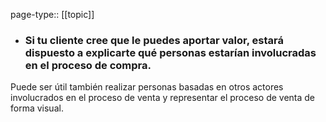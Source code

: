 page-type:: [[topic]]
- ### Si tu cliente cree que le puedes aportar valor, estará dispuesto a explicarte qué personas estarían involucradas en el proceso de compra.

Puede ser útil también realizar personas basadas en otros actores involucrados en el proceso de venta y representar el proceso de venta de forma visual.



